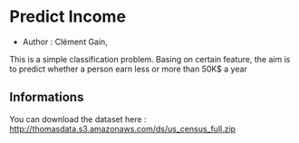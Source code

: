 # Predict Income #
* Author : Clément Gain,

This is a simple classification problem.
Basing on certain feature, the aim is to predict whether a person earn less or more than 50K$ a year

## Informations ##
You can download the dataset here : http://thomasdata.s3.amazonaws.com/ds/us_census_full.zip
